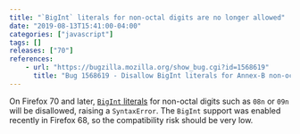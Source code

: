 ```yaml
---
title: "`BigInt` literals for non-octal digits are no longer allowed"
date: "2019-08-13T15:41:00-04:00"
categories: ["javascript"]
tags: []
releases: ["70"]
references:
    - url: "https://bugzilla.mozilla.org/show_bug.cgi?id=1568619"
      title: "Bug 1568619 - Disallow BigInt literals for Annex-B non-octal digits"
---
```

On Firefox 70 and later, [`BigInt` literals](https://developer.mozilla.org/docs/Web/JavaScript/Reference/Lexical_grammar#BigInt_literal) for non-octal digits such as `08n` or `09n` will be disallowed, raising a `SyntaxError`. The `BigInt` support was enabled recently in Firefox 68, so the compatibility risk should be very low.
